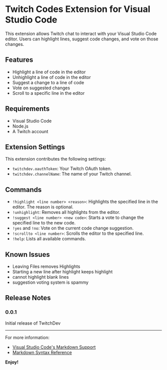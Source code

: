 # Twitch Codes Extension for Visual Studio Code

This extension allows Twitch chat to interact with your Visual Studio Code editor. Users can highlight lines, suggest code changes, and vote on those changes.

## Features

- Highlight a line of code in the editor
- Unhighlight a line of code in the editor
- Suggest a change to a line of code
- Vote on suggested changes
- Scroll to a specific line in the editor

<!-- ![Extension in action](images/extension-in-action.gif) -->

## Requirements

- Visual Studio Code
- Node.js
- A Twitch account

## Extension Settings

This extension contributes the following settings:

- `twitchdev.oauthToken`: Your Twitch OAuth token.
- `twitchdev.channelName`: The name of your Twitch channel.

## Commands

- `!highlight <line number> <reason>`: Highlights the specified line in the editor. The reason is optional.
- `!unhighlight`: Removes all highlights from the editor.
- `!suggest <line number> <new code>`: Starts a vote to change the specified line to the new code.
- `!yes` and `!no`: Vote on the current code change suggestion.
- `!scrollto <line number>`: Scrolls the editor to the specified line.
- `!help`: Lists all available commands.

## Known Issues

- Leaving Files removes Highlights
- Starting a new line after highlight keeps highlight
- cannot highlight blank lines
- suggestion voting system is spammy

## Release Notes

### 0.0.1

Initial release of TwitchDev


---

For more information:

- [Visual Studio Code's Markdown Support](http://code.visualstudio.com/docs/languages/markdown)
- [Markdown Syntax Reference](https://help.github.com/articles/markdown-basics/)

**Enjoy!**
